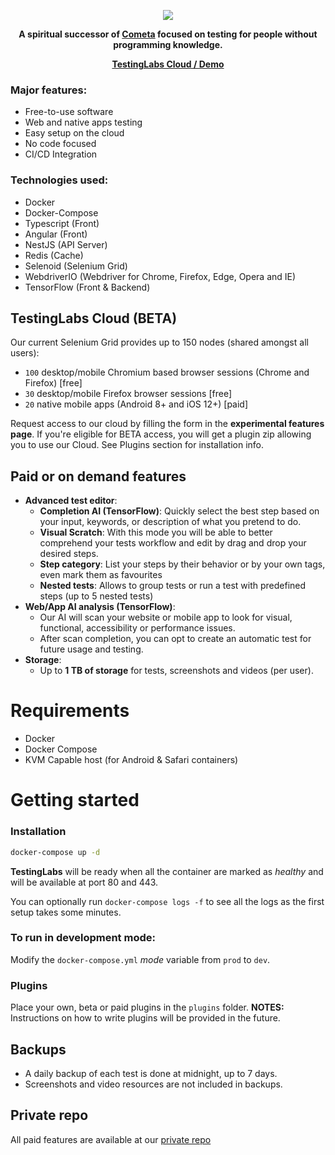 <p align="center">
<img src="https://raw.githubusercontent.com/LeParadoxHD/testing-labs-public/main/resources/github.svg">
</p>
<p align="center">
<b>A spiritual successor of <a href="https://iboxshare.com/CometaFront/Cometa">Cometa</a> focused on testing for people without programming knowledge.</b>
</p>
<p align="center">
   <a href="https://www.testinglabs.dev"><b>TestingLabs Cloud / Demo</b></a>
</p>

### Major features:

- Free-to-use software
- Web and native apps testing
- Easy setup on the cloud
- No code focused
- CI/CD Integration

### Technologies used:

- Docker
- Docker-Compose
- Typescript (Front)
- Angular (Front)
- NestJS (API Server)
- Redis (Cache)
- Selenoid (Selenium Grid)
- WebdriverIO (Webdriver for Chrome, Firefox, Edge, Opera and IE)
- TensorFlow (Front & Backend)

## TestingLabs Cloud (BETA)
Our current Selenium Grid provides up to 150 nodes (shared amongst all users):
- `100` desktop/mobile Chromium based browser sessions (Chrome and Firefox) [free]
- `30` desktop/mobile Firefox browser sessions [free]
- `20` native mobile apps (Android 8+ and iOS 12+) [paid]

Request access to our cloud by filling the form in the **experimental features page**. If you're eligible for BETA access, you will get a plugin zip allowing you to use our Cloud. See Plugins section for installation info.

## Paid or on demand features

* **Advanced test editor**:
    * **Completion AI (TensorFlow)**: Quickly select the best step based on your input, keywords, or description of what you pretend to do.
    * **Visual Scratch**: With this mode you will be able to better comprehend your tests workflow and edit by drag and drop your desired steps.
    * **Step category**: List your steps by their behavior or by your own tags, even mark them as favourites
    * **Nested tests**: Allows to group tests or run a test with predefined steps (up to 5 nested tests)
* **Web/App AI analysis (TensorFlow)**:
    * Our AI will scan your website or mobile app to look for visual, functional, accessibility or performance issues.
    * After scan completion, you can opt to create an automatic test for future usage and testing.
* **Storage**:
    * Up to **1 TB of storage** for tests, screenshots and videos (per user).

# Requirements

- Docker
- Docker Compose
- KVM Capable host (for Android & Safari containers)

# Getting started

### Installation

```sh
docker-compose up -d
```

**TestingLabs** will be ready when all the container are marked as _healthy_ and will be available at port 80 and 443.

You can optionally run `docker-compose logs -f` to see all the logs as the first setup takes some minutes.

### To run in development mode:

Modify the `docker-compose.yml` _mode_ variable from `prod` to `dev`.

### Plugins

Place your own, beta or paid plugins in the `plugins` folder.
**NOTES:** Instructions on how to write plugins will be provided in the future.

## Backups

* A daily backup of each test is done at midnight, up to 7 days.
* Screenshots and video resources are not included in backups.

## Private repo

All paid features are available at our <a href="https://github.com/LeParadoxHD/testing-labs">private repo</a>
